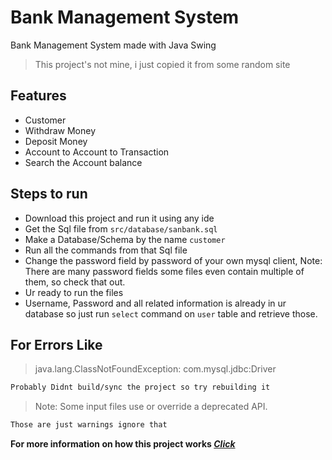 # Bank Management System

Bank Management System made with Java Swing

> This project's not mine, i just copied it from some random site


## Features
- Customer
- Withdraw Money
- Deposit Money
- Account to Account to Transaction
- Search the Account balance

## Steps to run

- Download this project and run it using any ide 
- Get the Sql file from ```src/database/sanbank.sql```
- Make a Database/Schema by the name ```customer```
- Run all the commands from that Sql file
- Change the password field by password of your own mysql client, Note: There are many password fields some files even contain multiple of them, so check that out.
- Ur ready to run the files
- Username, Password and all related information is already in ur database so just run ```select``` command on ```user``` table and retrieve those.

## For Errors Like
> java.lang.ClassNotFoundException: com.mysql.jdbc:Driver
```sh
Probably Didnt build/sync the project so try rebuilding it
```
>  Note: Some input files use or override a deprecated API.
```sh
Those are just warnings ignore that
```
**For more information on how this project works [_Click_](https://youtu.be/hYjqZHs5U6M?list=PLuji25yj7oIJ5JUNOtgMZQJNWEBew7Tdo)**


